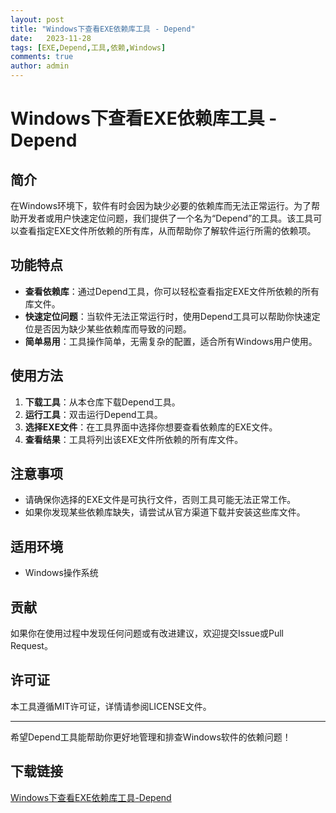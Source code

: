 ```yaml
---
layout: post
title: "Windows下查看EXE依赖库工具 - Depend"
date:   2023-11-28
tags: [EXE,Depend,工具,依赖,Windows]
comments: true
author: admin
---
```

# Windows下查看EXE依赖库工具 - Depend

## 简介

在Windows环境下，软件有时会因为缺少必要的依赖库而无法正常运行。为了帮助开发者或用户快速定位问题，我们提供了一个名为“Depend”的工具。该工具可以查看指定EXE文件所依赖的所有库，从而帮助你了解软件运行所需的依赖项。

## 功能特点

- **查看依赖库**：通过Depend工具，你可以轻松查看指定EXE文件所依赖的所有库文件。
- **快速定位问题**：当软件无法正常运行时，使用Depend工具可以帮助你快速定位是否因为缺少某些依赖库而导致的问题。
- **简单易用**：工具操作简单，无需复杂的配置，适合所有Windows用户使用。

## 使用方法

1. **下载工具**：从本仓库下载Depend工具。
2. **运行工具**：双击运行Depend工具。
3. **选择EXE文件**：在工具界面中选择你想要查看依赖库的EXE文件。
4. **查看结果**：工具将列出该EXE文件所依赖的所有库文件。

## 注意事项

- 请确保你选择的EXE文件是可执行文件，否则工具可能无法正常工作。
- 如果你发现某些依赖库缺失，请尝试从官方渠道下载并安装这些库文件。

## 适用环境

- Windows操作系统

## 贡献

如果你在使用过程中发现任何问题或有改进建议，欢迎提交Issue或Pull Request。

## 许可证

本工具遵循MIT许可证，详情请参阅LICENSE文件。

---

希望Depend工具能帮助你更好地管理和排查Windows软件的依赖问题！

## 下载链接

[Windows下查看EXE依赖库工具-Depend](https://pan.quark.cn/s/d33ab74e57e8)